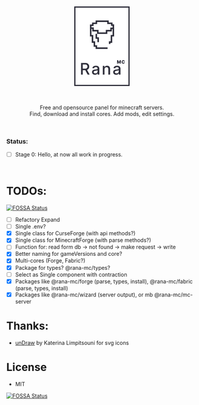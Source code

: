 <br/>
<p align="center">
  <a href="https://github.com/rana-mc">
    <img alt="rana-mc" src="https://raw.githubusercontent.com/rana-mc/logo/master/logo.png" width="146">
  </a>
</p>
<br />
<p align="center">
 Free and opensource panel for minecraft servers.
 <br/>
 Find, download and install cores. Add mods, edit settings.
</p>
<br/>

### Status:

- [ ] Stage 0: Hello, at now all work in progress.

<br/>

# TODOs:
[![FOSSA Status](https://app.fossa.com/api/projects/git%2Bgithub.com%2Frana-mc%2Frana-mc.svg?type=shield)](https://app.fossa.com/projects/git%2Bgithub.com%2Frana-mc%2Frana-mc?ref=badge_shield)


- [ ] Refactory Expand
- [ ] Single .env?
- [x] Single class for CurseForge (with api methods?)
- [x] Single class for MinecraftForge (with parse methods?)
- [ ] Function for: read form db -> not found -> make request -> write
- [x] Better naming for gameVersions and core?
- [x] Multi-cores (Forge, Fabric?)
- [x] Package for types? @rana-mc/types?
- [ ] Select as Single component with contraction
- [x] Packages like @rana-mc/forge (parse, types, install), @rana-mc/fabric (parse, types, install)
- [x] Packages like @rana-mc/wizard (server output), or mb @rana-mc/mc-server

# Thanks:

- [unDraw](https://undraw.co/) by Katerina Limpitsouni for svg icons

# License

- MIT


[![FOSSA Status](https://app.fossa.com/api/projects/git%2Bgithub.com%2Frana-mc%2Frana-mc.svg?type=large)](https://app.fossa.com/projects/git%2Bgithub.com%2Frana-mc%2Frana-mc?ref=badge_large)